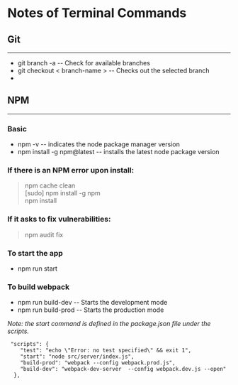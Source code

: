 # Notes of Terminal Commands

## Git
--- 
- git branch -a -- Check for available branches
- git checkout < branch-name > -- Checks out the selected branch
- 


## NPM
---
### Basic
- npm -v -- indicates the node package manager version  
- npm install -g npm@latest -- installs the latest node package version  

### If there is an NPM error upon install:
> npm cache clean  
> [sudo] npm install -g npm  
> npm install

### If it asks to fix vulnerabilities:
> npm audit fix

### To start the app
- npm run start

### To build webpack
- npm run build-dev  -- Starts the development mode
- npm run build-prod -- Starts the production mode


_Note: the start command is defined in the package.json file under the scripts._
```
 "scripts": {
    "test": "echo \"Error: no test specified\" && exit 1",
    "start": "node src/server/index.js",
    "build-prod": "webpack --config webpack.prod.js",
    "build-dev": "webpack-dev-server  --config webpack.dev.js --open"
  },
```


